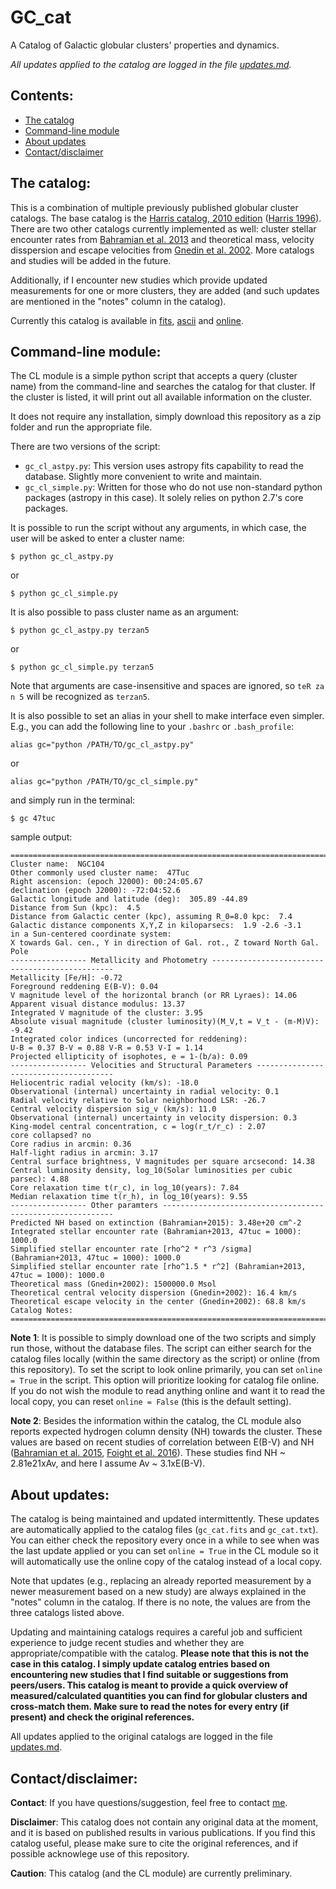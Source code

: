 # GC_cat

A Catalog of Galactic globular clusters' properties and dynamics. 

*All updates applied to the catalog are logged in the file [updates.md](https://github.com/bersavosh/GC_cat/blob/master/updates.md).*

## Contents:
- [The catalog](https://github.com/bersavosh/GC_cat/blob/master/README.md#the-catalog)
- [Command-line module](https://github.com/bersavosh/GC_cat/blob/master/README.md#command-line-module)
- [About updates](https://github.com/bersavosh/GC_cat/blob/master/README.md#updating)
- [Contact/disclaimer](https://github.com/bersavosh/GC_cat/blob/master/README.md#contactdisclaimer)

## The catalog:
This is a combination of multiple previously published globular cluster catalogs. The base catalog is the [Harris catalog, 2010 edition](http://www.physics.mcmaster.ca/~harris/Databases.html) ([Harris 1996](http://adsabs.harvard.edu/abs/1996AJ....112.1487H)). There are two other catalogs currently implemented as well: cluster stellar encounter rates from [Bahramian et al. 2013](http://adsabs.harvard.edu/abs/2013ApJ...766..136B) and theoretical mass, velocity disspersion and escape velocities from [Gnedin et al. 2002](http://adsabs.harvard.edu/abs/2002ApJ...568L..23G). More catalogs and studies will be added in the future.

Additionally, if I encounter new studies which provide updated measurements for one or more clusters, they are added (and such updates are mentioned in the "notes" column in the catalog).

Currently this catalog is available in [fits](https://github.com/bersavosh/GC_cat/raw/master/gc_cat.fits), [ascii](https://raw.githubusercontent.com/bersavosh/GC_cat/master/gc_cat.txt) and [online](https://bersavosh.github.io/research/gc_cat.html).

## Command-line module:
The CL module is a simple python script that accepts a query (cluster name) from the command-line and searches the catalog for that cluster. If the cluster is listed, it will print out all available information on the cluster.

It does not require any installation, simply download this repository as a zip folder and run the appropriate file. 

There are two versions of the script:
- `gc_cl_astpy.py`: This version uses astropy fits capability to read the database. Slightly more convenient to write and maintain.
- `gc_cl_simple.py`: Written for those who do not use non-standard python packages (astropy in this case). It solely relies on python 2.7's core packages. 

It is possible to run the script without any arguments, in which case, the user will be asked to enter a cluster name:

`$ python gc_cl_astpy.py`

or

`$ python gc_cl_simple.py`

It is also possible to pass cluster name as an argument:

`$ python gc_cl_astpy.py terzan5`

or

`$ python gc_cl_simple.py terzan5`

Note that arguments are case-insensitive and spaces are ignored, so `teR za n 5` will be recognized as `terzan5`.

It is also possible to set an alias in your shell to make interface even simpler. E.g., you can add the following line to your `.bashrc` or `.bash_profile`:

`alias gc="python /PATH/TO/gc_cl_astpy.py"`

or

`alias gc="python /PATH/TO/gc_cl_simple.py"`

and simply run in the terminal:

`$ gc 47tuc`

sample output:
```
=============================================================================================
Cluster name:  NGC104
Other commonly used cluster name:  47Tuc
Right ascension: (epoch J2000): 00:24:05.67
declination (epoch J2000): -72:04:52.6
Galactic longitude and latitude (deg):  305.89 -44.89
Distance from Sun (kpc):  4.5
Distance from Galactic center (kpc), assuming R_0=8.0 kpc:  7.4
Galactic distance components X,Y,Z in kiloparsecs:  1.9 -2.6 -3.1
in a Sun-centered coordinate system:
X towards Gal. cen., Y in direction of Gal. rot., Z toward North Gal. Pole
----------------- Metallicity and Photometry ------------------------------------------------
Metallicity [Fe/H]: -0.72
Foreground reddening E(B-V): 0.04
V magnitude level of the horizontal branch (or RR Lyraes): 14.06
Apparent visual distance modulus: 13.37
Integrated V magnitude of the cluster: 3.95
Absolute visual magnitude (cluster luminosity)(M_V,t = V_t - (m-M)V): -9.42
Integrated color indices (uncorrected for reddening):
U-B = 0.37 B-V = 0.88 V-R = 0.53 V-I = 1.14
Projected ellipticity of isophotes, e = 1-(b/a): 0.09
----------------- Velocities and Structural Parameters --------------------------------------
Heliocentric radial velocity (km/s): -18.0
Observational (internal) uncertainty in radial velocity: 0.1
Radial velocity relative to Solar neighborhood LSR: -26.7
Central velocity dispersion sig_v (km/s): 11.0
Observational (internal) uncertainty in velocity dispersion: 0.3
King-model central concentration, c = log(r_t/r_c) : 2.07
core collapsed? no
Core radius in arcmin: 0.36
Half-light radius in arcmin: 3.17
Central surface brightness, V magnitudes per square arcsecond: 14.38
Central luminosity density, log_10(Solar luminosities per cubic parsec): 4.88
Core relaxation time t(r_c), in log_10(years): 7.84
Median relaxation time t(r_h), in log_10(years): 9.55
----------------- Other paramters -----------------------------------------------------------
Predicted NH based on extinction (Bahramian+2015): 3.48e+20 cm^-2
Integrated stellar encounter rate (Bahramian+2013, 47tuc = 1000): 1000.0
Simplified stellar encounter rate [rho^2 * r^3 /sigma] (Bahramian+2013, 47tuc = 1000): 1000.0
Simplified stellar encounter rate [rho^1.5 * r^2] (Bahramian+2013, 47tuc = 1000): 1000.0
Theoretical mass (Gnedin+2002): 1500000.0 Msol
Theoretical central velocity dispersion (Gnedin+2002): 16.4 km/s
Theoretical escape velocity in the center (Gnedin+2002): 68.8 km/s
Catalog Notes: 
=============================================================================================
```

**Note 1**: It is possible to simply download one of the two scripts and simply run those, without the database files. The script can either search for the catalog files locally (within the same directory as the script) or online (from this repository). To set the script to look online primarily, you can set `online = True` in the script. This option will prioritize looking for catalog file online. If you do not wish the module to read anything online and want it to read the local copy, you can reset `online = False` (this is the default setting).

**Note 2**: Besides the information within the catalog, the CL module also reports expected hydrogen column density (NH) towards the cluster. These values are based on recent studies of correlation between E(B-V) and NH  ([Bahramian et al. 2015](http://adsabs.harvard.edu/abs/2015MNRAS.452.3475B), [Foight et al. 2016](http://adsabs.harvard.edu/abs/2016ApJ...826...66F)). These studies find NH ~ 2.81e21xAv, and here I assume Av ~ 3.1xE(B-V).

## About updates:
The catalog is being maintained and updated intermittently. These updates are automatically applied to the catalog files (`gc_cat.fits` and `gc_cat.txt`). You can either check the repository every once in a while to see when was the last update applied or you can set `online = True` in the CL module so it will automatically use the online copy of the catalog instead of a local copy.

Note that updates (e.g., replacing an already reported measurement by a newer measurement based on a new study) are always explained in the "notes" column in the catalog. If there is no note, the values are from the three catalogs listed above.

Updating and maintaining catalogs requires a careful job and sufficient experience to judge recent studies and whether they are appropriate/compatible with the catalog. **Please note that this is not the case in this catalog. I simply update catalog entries based on encountering new studies that I find suitable or suggestions from peers/users. This catalog is meant to provide a quick overview of measured/calculated quantities you can find for globular clusters and cross-match them. Make sure to read the notes for every entry (if present) and check the original references.**

All updates applied to the original catalogs are logged in the file [updates.md](https://github.com/bersavosh/GC_cat/blob/master/updates.md). 

## Contact/disclaimer:
**Contact**: If you have questions/suggestion, feel free to contact [me](https://bersavosh.github.io/).

**Disclaimer**: This catalog does not contain any original data at the moment, and it is based on published results in various publications. If you find this catalog useful, please make sure to cite the original references, and if possible acknowlege use of this repository.

**Caution**: This catalog (and the CL module) are currently preliminary.

